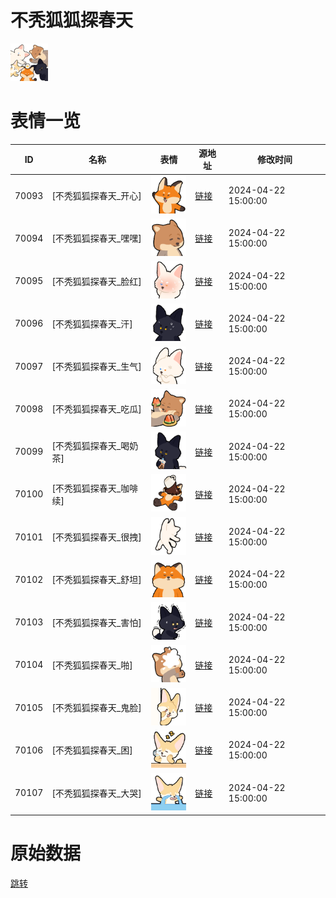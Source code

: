 # 不秃狐狐探春天

<img src="./cover.png" height="60" alt="cover" />

# 表情一览

|ID|名称|表情|源地址|修改时间|
|----|----|----|----|----|
|70093|[不秃狐狐探春天_开心]|<img src="./pic/070093_%5B不秃狐狐探春天_开心%5D.png" height="60" alt="开心"/>|[链接](https://i0.hdslb.com/bfs/garb/505b76b2eb5c0b7b13c5355fc747753e25bca002.png)|2024-04-22 15:00:00|
|70094|[不秃狐狐探春天_嘿嘿]|<img src="./pic/070094_%5B不秃狐狐探春天_嘿嘿%5D.png" height="60" alt="嘿嘿"/>|[链接](https://i0.hdslb.com/bfs/garb/e90473aa9347b66b65bee24acfb7342b351d5077.png)|2024-04-22 15:00:00|
|70095|[不秃狐狐探春天_脸红]|<img src="./pic/070095_%5B不秃狐狐探春天_脸红%5D.png" height="60" alt="脸红"/>|[链接](https://i0.hdslb.com/bfs/garb/bded719cbacf7b0d13458685acaf471ab2bc2f4e.png)|2024-04-22 15:00:00|
|70096|[不秃狐狐探春天_汗]|<img src="./pic/070096_%5B不秃狐狐探春天_汗%5D.png" height="60" alt="汗"/>|[链接](https://i0.hdslb.com/bfs/garb/5c34b2d0160a21b53e38a8a8cb6b8025ccd3f39f.png)|2024-04-22 15:00:00|
|70097|[不秃狐狐探春天_生气]|<img src="./pic/070097_%5B不秃狐狐探春天_生气%5D.png" height="60" alt="生气"/>|[链接](https://i0.hdslb.com/bfs/garb/885d592addfd1e5e7af2f047ef9c3f1c2095e168.png)|2024-04-22 15:00:00|
|70098|[不秃狐狐探春天_吃瓜]|<img src="./pic/070098_%5B不秃狐狐探春天_吃瓜%5D.png" height="60" alt="吃瓜"/>|[链接](https://i0.hdslb.com/bfs/garb/f809098c02bd6f084d54d9558313d6784993f282.png)|2024-04-22 15:00:00|
|70099|[不秃狐狐探春天_喝奶茶]|<img src="./pic/070099_%5B不秃狐狐探春天_喝奶茶%5D.png" height="60" alt="喝奶茶"/>|[链接](https://i0.hdslb.com/bfs/garb/23e96db2b34e6aa2da784880694ce56c0b98efc7.png)|2024-04-22 15:00:00|
|70100|[不秃狐狐探春天_咖啡续]|<img src="./pic/070100_%5B不秃狐狐探春天_咖啡续%5D.png" height="60" alt="咖啡续"/>|[链接](https://i0.hdslb.com/bfs/garb/41b29b4a38e3a9b667936fd2fd84dad62db5c231.png)|2024-04-22 15:00:00|
|70101|[不秃狐狐探春天_很拽]|<img src="./pic/070101_%5B不秃狐狐探春天_很拽%5D.png" height="60" alt="很拽"/>|[链接](https://i0.hdslb.com/bfs/garb/6a9e0b1efe8f1b6e767213011142f5f02fd2bf26.png)|2024-04-22 15:00:00|
|70102|[不秃狐狐探春天_舒坦]|<img src="./pic/070102_%5B不秃狐狐探春天_舒坦%5D.png" height="60" alt="舒坦"/>|[链接](https://i0.hdslb.com/bfs/garb/f4d09a854e0e6b5e2cc3d9193146c0f3bdd0e151.png)|2024-04-22 15:00:00|
|70103|[不秃狐狐探春天_害怕]|<img src="./pic/070103_%5B不秃狐狐探春天_害怕%5D.png" height="60" alt="害怕"/>|[链接](https://i0.hdslb.com/bfs/garb/555cb66c512b10ddbbdc6952a87d22039009e5ec.png)|2024-04-22 15:00:00|
|70104|[不秃狐狐探春天_啪]|<img src="./pic/070104_%5B不秃狐狐探春天_啪%5D.png" height="60" alt="啪"/>|[链接](https://i0.hdslb.com/bfs/garb/06c3ca23b46cf6238445bf7123188aa19409a452.png)|2024-04-22 15:00:00|
|70105|[不秃狐狐探春天_鬼脸]|<img src="./pic/070105_%5B不秃狐狐探春天_鬼脸%5D.png" height="60" alt="鬼脸"/>|[链接](https://i0.hdslb.com/bfs/garb/ccb0f6bea6ce1a27bca7a0fe2c6a07d8dc7272a4.png)|2024-04-22 15:00:00|
|70106|[不秃狐狐探春天_困]|<img src="./pic/070106_%5B不秃狐狐探春天_困%5D.png" height="60" alt="困"/>|[链接](https://i0.hdslb.com/bfs/garb/21f8f20f89f59b5f71467e22f7bad6bee55ec07d.png)|2024-04-22 15:00:00|
|70107|[不秃狐狐探春天_大哭]|<img src="./pic/070107_%5B不秃狐狐探春天_大哭%5D.png" height="60" alt="大哭"/>|[链接](https://i0.hdslb.com/bfs/garb/6c1cedcb07f3d5184960c6adaa44c40d44b07b91.png)|2024-04-22 15:00:00|

# 原始数据

[跳转](./raw.json)

